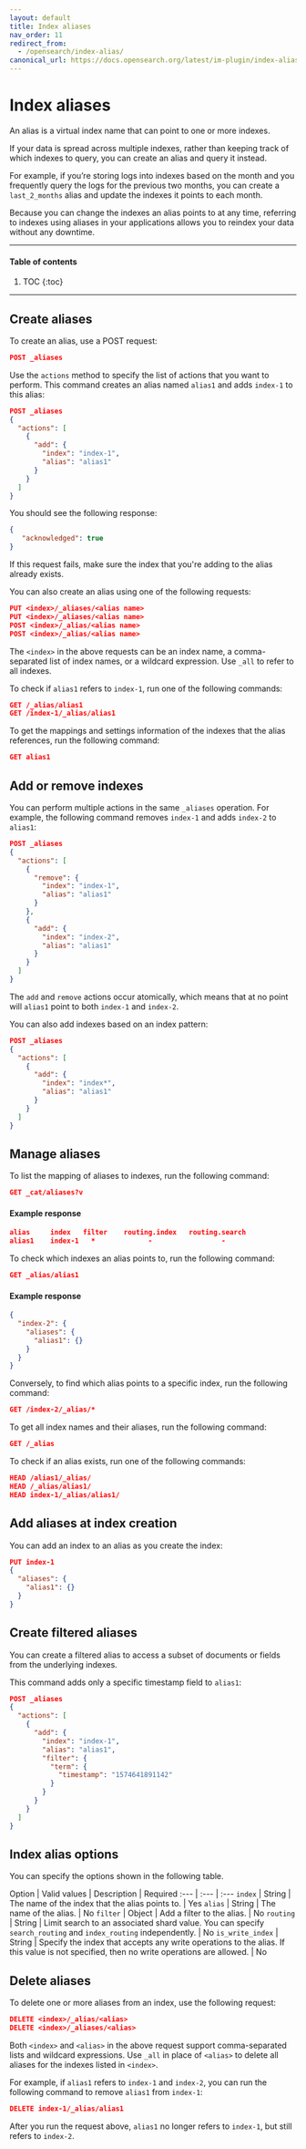 ```yaml
---
layout: default
title: Index aliases
nav_order: 11
redirect_from:
  - /opensearch/index-alias/
canonical_url: https://docs.opensearch.org/latest/im-plugin/index-alias/
---
```


# Index aliases

An alias is a virtual index name that can point to one or more indexes.

If your data is spread across multiple indexes, rather than keeping track of which indexes to query, you can create an alias and query it instead.

For example, if you’re storing logs into indexes based on the month and you frequently query the logs for the previous two months, you can create a `last_2_months` alias and update the indexes it points to each month.

Because you can change the indexes an alias points to at any time, referring to indexes using aliases in your applications allows you to reindex your data without any downtime.

---

#### Table of contents
1. TOC
{:toc}


---

## Create aliases

To create an alias, use a POST request:

```json
POST _aliases
```

Use the `actions` method to specify the list of actions that you want to perform. This command creates an alias named `alias1` and adds `index-1` to this alias:

```json
POST _aliases
{
  "actions": [
    {
      "add": {
        "index": "index-1",
        "alias": "alias1"
      }
    }
  ]
}
```

You should see the following response:

```json
{
   "acknowledged": true
}
```

If this request fails, make sure the index that you're adding to the alias already exists.

You can also create an alias using one of the following requests:

```json
PUT <index>/_aliases/<alias name>
PUT <index>/_aliases/<alias name>
POST <index>/_alias/<alias name>
POST <index>/_alias/<alias name>
```

The `<index>` in the above requests can be an index name, a comma-separated list of index names, or a wildcard expression. Use `_all` to refer to all indexes.

To check if `alias1` refers to `index-1`, run one of the following commands:

```json
GET /_alias/alias1
GET /index-1/_alias/alias1
```

To get the mappings and settings information of the indexes that the alias references, run the following command:

```json
GET alias1
```

## Add or remove indexes

You can perform multiple actions in the same `_aliases` operation.
For example, the following command removes `index-1` and adds `index-2` to `alias1`:

```json
POST _aliases
{
  "actions": [
    {
      "remove": {
        "index": "index-1",
        "alias": "alias1"
      }
    },
    {
      "add": {
        "index": "index-2",
        "alias": "alias1"
      }
    }
  ]
}
```

The `add` and `remove` actions occur atomically, which means that at no point will `alias1` point to both `index-1` and `index-2`.

You can also add indexes based on an index pattern:

```json
POST _aliases
{
  "actions": [
    {
      "add": {
        "index": "index*",
        "alias": "alias1"
      }
    }
  ]
}
```

## Manage aliases

To list the mapping of aliases to indexes, run the following command:

```json
GET _cat/aliases?v
```

#### Example response

```json
alias     index   filter    routing.index   routing.search
alias1    index-1   *             -                 -
```

To check which indexes an alias points to, run the following command:

```json
GET _alias/alias1
```

#### Example response

```json
{
  "index-2": {
    "aliases": {
      "alias1": {}
    }
  }
}
```

Conversely, to find which alias points to a specific index, run the following command:

```json
GET /index-2/_alias/*
```

To get all index names and their aliases, run the following command:

```json
GET /_alias
```

To check if an alias exists, run one of the following commands:

```json
HEAD /alias1/_alias/
HEAD /_alias/alias1/
HEAD index-1/_alias/alias1/
```

## Add aliases at index creation

You can add an index to an alias as you create the index:

```json
PUT index-1
{
  "aliases": {
    "alias1": {}
  }
}
```

## Create filtered aliases

You can create a filtered alias to access a subset of documents or fields from the underlying indexes.

This command adds only a specific timestamp field to `alias1`:

```json
POST _aliases
{
  "actions": [
    {
      "add": {
        "index": "index-1",
        "alias": "alias1",
        "filter": {
          "term": {
            "timestamp": "1574641891142"
          }
        }
      }
    }
  ]
}
```

## Index alias options

You can specify the options shown in the following table.

Option | Valid values | Description | Required
:--- | :--- | :---
`index` | String | The name of the index that the alias points to. | Yes
`alias` | String | The name of the alias. | No
`filter` | Object | Add a filter to the alias. | No
`routing` | String | Limit search to an associated shard value. You can specify `search_routing` and `index_routing` independently. | No
`is_write_index` | String | Specify the index that accepts any write operations to the alias. If this value is not specified, then no write operations are allowed. | No


## Delete aliases

To delete one or more aliases from an index, use the following request:

```json
DELETE <index>/_alias/<alias>
DELETE <index>/_aliases/<alias>
```

Both `<index>` and `<alias>` in the above request support comma-separated lists and wildcard expressions. Use `_all` in place of `<alias>` to delete all aliases for the indexes listed in `<index>`.

For example, if `alias1` refers to `index-1` and `index-2`, you can run the following command to remove `alias1` from `index-1`:

```json
DELETE index-1/_alias/alias1
```

After you run the request above, `alias1` no longer refers to `index-1`, but still refers to `index-2`.